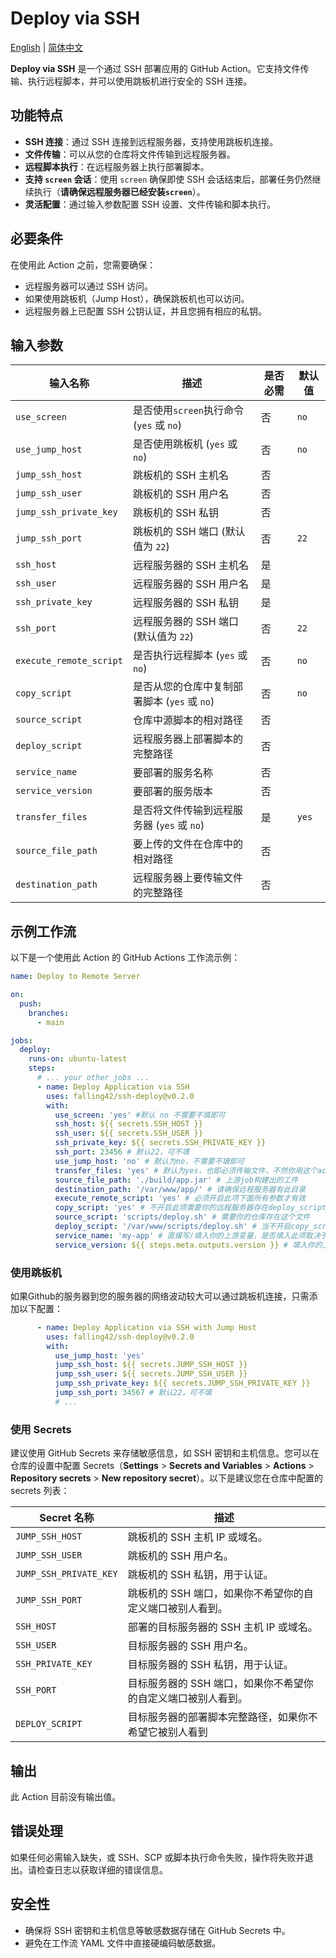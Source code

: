 # Deploy via SSH

 [English](README.md) | [简体中文](README.CN.md)

**Deploy via SSH** 是一个通过 SSH 部署应用的 GitHub Action。它支持文件传输、执行远程脚本，并可以使用跳板机进行安全的 SSH 连接。

## 功能特点

- **SSH 连接**：通过 SSH 连接到远程服务器，支持使用跳板机连接。
- **文件传输**：可以从您的仓库将文件传输到远程服务器。
- **远程脚本执行**：在远程服务器上执行部署脚本。
- **支持 `screen` 会话**：使用 `screen` 确保即使 SSH 会话结束后，部署任务仍然继续执行（**请确保远程服务器已经安装`screen`**）。
- **灵活配置**：通过输入参数配置 SSH 设置、文件传输和脚本执行。

## 必要条件

在使用此 Action 之前，您需要确保：

- 远程服务器可以通过 SSH 访问。
- 如果使用跳板机（Jump Host），确保跳板机也可以访问。
- 远程服务器上已配置 SSH 公钥认证，并且您拥有相应的私钥。

## 输入参数

| 输入名称                | 描述                                         | 是否必需 | 默认值 |
| ----------------------- | -------------------------------------------- | -------- | ------ |
| `use_screen`            | 是否使用`screen`执行命令 (`yes` 或 `no`)     | 否       | `no`   |
| `use_jump_host`         | 是否使用跳板机 (`yes` 或 `no`)               | 否       | `no`   |
| `jump_ssh_host`         | 跳板机的 SSH 主机名                          | 否       |        |
| `jump_ssh_user`         | 跳板机的 SSH 用户名                          | 否       |        |
| `jump_ssh_private_key`  | 跳板机的 SSH 私钥                            | 否       |        |
| `jump_ssh_port`         | 跳板机的 SSH 端口 (默认值为 `22`)            | 否       | `22`   |
| `ssh_host`              | 远程服务器的 SSH 主机名                      | 是       |        |
| `ssh_user`              | 远程服务器的 SSH 用户名                      | 是       |        |
| `ssh_private_key`       | 远程服务器的 SSH 私钥                        | 是       |        |
| `ssh_port`              | 远程服务器的 SSH 端口 (默认值为 `22`)        | 否       | `22`   |
| `execute_remote_script` | 是否执行远程脚本 (`yes` 或 `no`)             | 否       | `no`   |
| `copy_script`           | 是否从您的仓库中复制部署脚本 (`yes` 或 `no`) | 否       | `no`   |
| `source_script`         | 仓库中源脚本的相对路径                       | 否       |        |
| `deploy_script`         | 远程服务器上部署脚本的完整路径               | 否       |        |
| `service_name`          | 要部署的服务名称                             | 否       |        |
| `service_version`       | 要部署的服务版本                             | 否       |        |
| `transfer_files`        | 是否将文件传输到远程服务器 (`yes` 或 `no`)   | 是       | `yes`  |
| `source_file_path`      | 要上传的文件在仓库中的相对路径               | 否       |        |
| `destination_path`      | 远程服务器上要传输文件的完整路径             | 否       |        |

## 示例工作流

以下是一个使用此 Action 的 GitHub Actions 工作流示例：

```yaml
name: Deploy to Remote Server

on:
  push:
    branches:
      - main

jobs:
  deploy:
    runs-on: ubuntu-latest
    steps:
      # ... your other jobs ...
      - name: Deploy Application via SSH
        uses: falling42/ssh-deploy@v0.2.0
        with:
          use_screen: 'yes' #默认 no 不需要不填即可
          ssh_host: ${{ secrets.SSH_HOST }}
          ssh_user: ${{ secrets.SSH_USER }}
          ssh_private_key: ${{ secrets.SSH_PRIVATE_KEY }}
          ssh_port: 23456 # 默认22，可不填
          use_jump_host: 'no' # 默认为no，不需要不填即可
          transfer_files: 'yes' # 默认为yes，也即必须传输文件，不然你用这个action干什么 :)
          source_file_path: './build/app.jar' # 上游job构建出的工件
          destination_path: '/var/www/app/' # 请确保远程服务器有此目录
          execute_remote_script: 'yes' # 必须开启此项下面所有参数才有效
          copy_script: 'yes' # 不开启此项需要你的远程服务器存在deploy_script文件
          source_script: 'scripts/deploy.sh' # 需要你的仓库存在这个文件
          deploy_script: '/var/www/scripts/deploy.sh' # 当不开启copy_script时请注意填入的文件需要存在，否则请注意每次运行action都会覆盖这个文件
          service_name: 'my-app' # 直接写/填入你的上游变量，是否填入此项取决于你的deploy.sh是否需要此参数
          service_version: ${{ steps.meta.outputs.version }} # 填入你的上游变量，是否填入此项取决于你的deploy.sh是否需要此参数
```

### 使用跳板机

如果Github的服务器到您的服务器的网络波动较大可以通过跳板机连接，只需添加以下配置：

```yaml
      - name: Deploy Application via SSH with Jump Host
        uses: falling42/ssh-deploy@v0.2.0
        with:
          use_jump_host: 'yes'
          jump_ssh_host: ${{ secrets.JUMP_SSH_HOST }}
          jump_ssh_user: ${{ secrets.JUMP_SSH_USER }}
          jump_ssh_private_key: ${{ secrets.JUMP_SSH_PRIVATE_KEY }}
          jump_ssh_port: 34567 # 默认22，可不填
          # ...
```

### 使用 Secrets

建议使用 GitHub Secrets 来存储敏感信息，如 SSH 密钥和主机信息。您可以在仓库的设置中配置 Secrets（**Settings** > **Secrets and Variables** > **Actions** > **Repository secrets** > **New repository secret**）。以下是建议您在仓库中配置的 secrets 列表：

| Secret 名称            | 描述                                                         |
| ---------------------- | ------------------------------------------------------------ |
| `JUMP_SSH_HOST`        | 跳板机的 SSH 主机 IP 或域名。                                |
| `JUMP_SSH_USER`        | 跳板机的 SSH 用户名。                                        |
| `JUMP_SSH_PRIVATE_KEY` | 跳板机的 SSH 私钥，用于认证。                                |
| `JUMP_SSH_PORT`        | 跳板机的 SSH 端口，如果你不希望你的自定义端口被别人看到。    |
| `SSH_HOST`             | 部署的目标服务器的 SSH 主机 IP 或域名。                      |
| `SSH_USER`             | 目标服务器的 SSH 用户名。                                    |
| `SSH_PRIVATE_KEY`      | 目标服务器的 SSH 私钥，用于认证。                            |
| `SSH_PORT`             | 目标服务器的 SSH 端口，如果你不希望你的自定义端口被别人看到。 |
| `DEPLOY_SCRIPT`        | 目标服务器的部署脚本完整路径，如果你不希望它被别人看到       |

## 输出

此 Action 目前没有输出值。

## 错误处理

如果任何必需输入缺失，或 SSH、SCP 或脚本执行命令失败，操作将失败并退出。请检查日志以获取详细的错误信息。

## 安全性

- 确保将 SSH 密钥和主机信息等敏感数据存储在 GitHub Secrets 中。
- 避免在工作流 YAML 文件中直接硬编码敏感数据。
